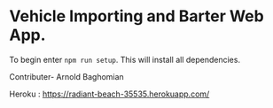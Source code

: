 # Vehicle Importing and Barter Web App.

To begin enter `npm run setup`.  This will install all dependencies.

Contributer- Arnold Baghomian


Heroku : https://radiant-beach-35535.herokuapp.com/
